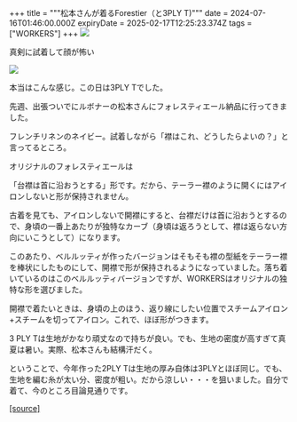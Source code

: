 +++
title = """松本さんが着るForestier（と3PLY T)"""
date = 2024-07-16T01:46:00.000Z
expiryDate = 2025-02-17T12:25:23.374Z
tags = ["WORKERS"]
+++
[![](https://blogger.googleusercontent.com/img/b/R29vZ2xl/AVvXsEjsp3S4ch6ttgWihMYpJjSr07TXYGGwTRwE_Z6kU-6Ap8NEsrrZXeQ27R8dC9EJWz8JESMO8hF-qQ_hcooGZGQC4X492BpesgPA98ikSXzdrJ3uC2KHKc3FrEmLYXSlIAk04rPcMmjdlECNDpJ1KZytKrpK1ZE986jSrm5d74OTFlBHZMzXQdRAb1ZHDX8/w426-h640/DSC_0899.jpg)](https://blogger.googleusercontent.com/img/b/R29vZ2xl/AVvXsEjsp3S4ch6ttgWihMYpJjSr07TXYGGwTRwE_Z6kU-6Ap8NEsrrZXeQ27R8dC9EJWz8JESMO8hF-qQ_hcooGZGQC4X492BpesgPA98ikSXzdrJ3uC2KHKc3FrEmLYXSlIAk04rPcMmjdlECNDpJ1KZytKrpK1ZE986jSrm5d74OTFlBHZMzXQdRAb1ZHDX8/s1350/DSC_0899.jpg)

  

真剣に試着して顔が怖い

  

  

[![](https://blogger.googleusercontent.com/img/b/R29vZ2xl/AVvXsEjR8Kaq8oKpNrKq9M8RlVRmMs4GMqeWQx8qs0d824MBsR9B6USmh4l6WKAUEJnIjDCWJhsSihA01pgTDhDpZWlyy4acGQbXN_SJcFiZ8PyfnEJ93e1ZHNl5a3wmgCq6qNvSHcaWrbAkAk9U6mZVyfPuXNL129cN4i-h0SolWAdrEB53CI-CS-Q7FNRU6fI/w426-h640/DSC_0902.jpg)](https://blogger.googleusercontent.com/img/b/R29vZ2xl/AVvXsEjR8Kaq8oKpNrKq9M8RlVRmMs4GMqeWQx8qs0d824MBsR9B6USmh4l6WKAUEJnIjDCWJhsSihA01pgTDhDpZWlyy4acGQbXN_SJcFiZ8PyfnEJ93e1ZHNl5a3wmgCq6qNvSHcaWrbAkAk9U6mZVyfPuXNL129cN4i-h0SolWAdrEB53CI-CS-Q7FNRU6fI/s1350/DSC_0902.jpg)

本当はこんな感じ。この日は3PLY Tでした。

  

先週、出張ついでにルボナーの松本さんにフォレスティエール納品に行ってきました。

  

フレンチリネンのネイビー。試着しながら「襟はこれ、どうしたらよいの？」と言ってるところ。

  

オリジナルのフォレスティエールは

「台襟は首に沿おうとする」形です。だから、テーラー襟のように開くにはアイロンしないと形が保持されません。

  

古着を見ても、アイロンしないで開襟にすると、台襟だけは首に沿おうとするので、身頃の一番上あたりが独特なカーブ（身頃は返ろうとして、襟は返らない方向にいこうとして）になります。

  

このあたり、ベルルッティが作ったバージョンはそもそも襟の型紙をテーラー襟を棒状にしたものにして、開襟で形が保持されるようになっていました。落ち着いているのはこのベルルッティバージョンですが、WORKERSはオリジナルの独特な形を選びました。

  

開襟で着たいときは、身頃の上のほう、返り線にしたい位置でスチームアイロン+スチームを切ってアイロン。これで、ほぼ形がつきます。

  

  

3 PLY Tは生地がかなり頑丈なので持ちが良い。でも、生地の密度が高すぎて真夏は暑い。実際、松本さんも結構汗だく。

  

ということで、今年作った2PLY Tは生地の厚み自体は3PLYとほぼ同じ。でも、生地を編む糸が太い分、密度が粗い。だから涼しい・・・を狙いました。自分で着て、今のところ目論見通りです。

[[source]](http://eworkers.blogspot.com/2024/07/forestier3ply-t.html)
